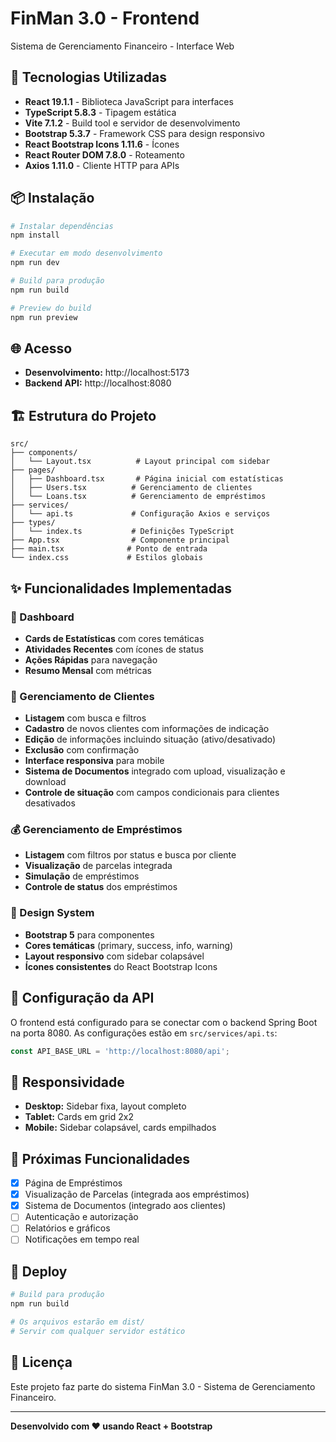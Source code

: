 # FinMan 3.0 - Frontend

Sistema de Gerenciamento Financeiro - Interface Web

## 🚀 Tecnologias Utilizadas

- **React 19.1.1** - Biblioteca JavaScript para interfaces
- **TypeScript 5.8.3** - Tipagem estática
- **Vite 7.1.2** - Build tool e servidor de desenvolvimento
- **Bootstrap 5.3.7** - Framework CSS para design responsivo
- **React Bootstrap Icons 1.11.6** - Ícones
- **React Router DOM 7.8.0** - Roteamento
- **Axios 1.11.0** - Cliente HTTP para APIs

## 📦 Instalação

```bash
# Instalar dependências
npm install

# Executar em modo desenvolvimento
npm run dev

# Build para produção
npm run build

# Preview do build
npm run preview
```

## 🌐 Acesso

- **Desenvolvimento:** http://localhost:5173
- **Backend API:** http://localhost:8080

## 🏗️ Estrutura do Projeto

```
src/
├── components/
│   └── Layout.tsx          # Layout principal com sidebar
├── pages/
│   ├── Dashboard.tsx       # Página inicial com estatísticas
│   ├── Users.tsx          # Gerenciamento de clientes
│   └── Loans.tsx          # Gerenciamento de empréstimos
├── services/
│   └── api.ts             # Configuração Axios e serviços
├── types/
│   └── index.ts           # Definições TypeScript
├── App.tsx                # Componente principal
├── main.tsx              # Ponto de entrada
└── index.css             # Estilos globais
```

## ✨ Funcionalidades Implementadas

### 🎯 Dashboard
- **Cards de Estatísticas** com cores temáticas
- **Atividades Recentes** com ícones de status
- **Ações Rápidas** para navegação
- **Resumo Mensal** com métricas

### 👥 Gerenciamento de Clientes
- **Listagem** com busca e filtros
- **Cadastro** de novos clientes com informações de indicação
- **Edição** de informações incluindo situação (ativo/desativado)
- **Exclusão** com confirmação
- **Interface responsiva** para mobile
- **Sistema de Documentos** integrado com upload, visualização e download
- **Controle de situação** com campos condicionais para clientes desativados

### 💰 Gerenciamento de Empréstimos
- **Listagem** com filtros por status e busca por cliente
- **Visualização** de parcelas integrada
- **Simulação** de empréstimos
- **Controle de status** dos empréstimos

### 🎨 Design System
- **Bootstrap 5** para componentes
- **Cores temáticas** (primary, success, info, warning)
- **Layout responsivo** com sidebar colapsável
- **Ícones consistentes** do React Bootstrap Icons

## 🔧 Configuração da API

O frontend está configurado para se conectar com o backend Spring Boot na porta 8080. As configurações estão em `src/services/api.ts`:

```typescript
const API_BASE_URL = 'http://localhost:8080/api';
```

## 📱 Responsividade

- **Desktop:** Sidebar fixa, layout completo
- **Tablet:** Cards em grid 2x2
- **Mobile:** Sidebar colapsável, cards empilhados

## 🎯 Próximas Funcionalidades

- [x] Página de Empréstimos
- [x] Visualização de Parcelas (integrada aos empréstimos)
- [x] Sistema de Documentos (integrado aos clientes)
- [ ] Autenticação e autorização
- [ ] Relatórios e gráficos
- [ ] Notificações em tempo real

## 🚀 Deploy

```bash
# Build para produção
npm run build

# Os arquivos estarão em dist/
# Servir com qualquer servidor estático
```

## 📄 Licença

Este projeto faz parte do sistema FinMan 3.0 - Sistema de Gerenciamento Financeiro.

---

**Desenvolvido com ❤️ usando React + Bootstrap**

